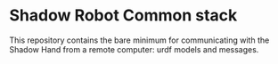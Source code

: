 # Shadow Robot Common stack
This repository contains the bare minimum for communicating with the Shadow Hand from a remote computer: urdf models and messages.
